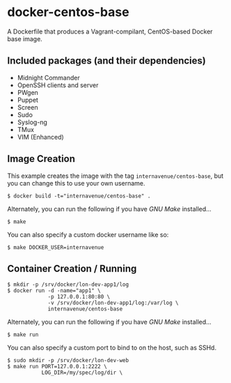 # docker-centos-base

A Dockerfile that produces a Vagrant-compilant, CentOS-based Docker base image.

## Included packages (and their dependencies)

* Midnight Commander
* OpenSSH clients and server
* PWgen
* Puppet
* Screen
* Sudo
* Syslog-ng
* TMux
* VIM (Enhanced)

## Image Creation

This example creates the image with the tag `internavenue/centos-base`, but you can
change this to use your own username.


```
$ docker build -t="internavenue/centos-base" .
```

Alternately, you can run the following if you have *GNU Make* installed...

```
$ make
```

You can also specify a custom docker username like so:

```
$ make DOCKER_USER=internavenue
```

## Container Creation / Running

``` shell
$ mkdir -p /srv/docker/lon-dev-app1/log
$ docker run -d -name="app1" \
             -p 127.0.0.1:80:80 \
             -v /srv/docker/lon-dev-app1/log:/var/log \
             internavenue/centos-base
```

Alternately, you can run the following if you have *GNU Make* installed...

``` shell
$ make run
```

You can also specify a custom port to bind to on the host, such as SSHd.

``` shell
$ sudo mkdir -p /srv/docker/lon-dev-web
$ make run PORT=127.0.0.1:2222 \
           LOG_DIR=/my/spec/log/dir \
```

